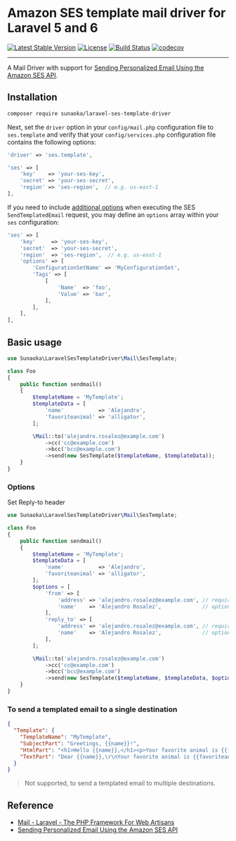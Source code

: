 # Amazon SES template mail driver for Laravel 5 and 6

[![Latest Stable Version](https://poser.pugx.org/sunaoka/laravel-ses-template-driver/v/stable)](https://packagist.org/packages/sunaoka/laravel-ses-template-driver)
[![License](https://poser.pugx.org/sunaoka/laravel-ses-template-driver/license)](https://packagist.org/packages/sunaoka/laravel-ses-template-driver)
[![Build Status](https://travis-ci.org/sunaoka/laravel-ses-template-driver.svg?branch=develop)](https://travis-ci.org/sunaoka/laravel-ses-template-driver)
[![codecov](https://codecov.io/gh/sunaoka/laravel-ses-template-driver/branch/develop/graph/badge.svg)](https://codecov.io/gh/sunaoka/laravel-ses-template-driver)

----

A Mail Driver with support for [Sending Personalized Email Using the Amazon SES API](https://docs.aws.amazon.com/ses/latest/DeveloperGuide/send-personalized-email-api.html).

## Installation

```bash
composer require sunaoka/laravel-ses-template-driver
```

Next, set the `driver` option in your `config/mail.php` configuration file to `ses.template` and verify that your `config/services.php` configuration file contains the following options:

```php
'driver' => 'ses.template',
```

```php
'ses' => [
    'key'    => 'your-ses-key',
    'secret' => 'your-ses-secret',
    'region' => 'ses-region',  // e.g. us-east-1
],
```

If you need to include [additional options](https://docs.aws.amazon.com/aws-sdk-php/v3/api/api-email-2010-12-01.html#sendtemplatedemail) when executing the SES `SendTemplatedEmail` request, you may define an `options` array within your `ses` configuration:

```php
'ses' => [
    'key'     => 'your-ses-key',
    'secret'  => 'your-ses-secret',
    'region'  => 'ses-region',  // e.g. us-east-1
    'options' => [
        'ConfigurationSetName' => 'MyConfigurationSet',
        'Tags' => [
            [
                'Name'  => 'foo',
                'Value' => 'bar',
            ],
        ],
    ],
],
```

## Basic usage

```php
use Sunaoka\LaravelSesTemplateDriver\Mail\SesTemplate;

class Foo
{
    public function sendmail()
    {
        $templateName = 'MyTemplate';
        $templateData = [
            'name'           => 'Alejandro',
            'favoriteanimal' => 'alligator',
        ];

        \Mail::to('alejandro.rosalez@example.com')
            ->cc('cc@example.com')
            ->bcc('bcc@example.com')
            ->send(new SesTemplate($templateName, $templateData));
    }
}
```

### Options

Set  Reply-to header

```php
use Sunaoka\LaravelSesTemplateDriver\Mail\SesTemplate;

class Foo
{
    public function sendmail()
    {
        $templateName = 'MyTemplate';
        $templateData = [
            'name'           => 'Alejandro',
            'favoriteanimal' => 'alligator',
        ];
        $options = [
            'from' => [
                'address' => 'alejandro.rosalez@example.com', // required
                'name'    => 'Alejandro Rosalez',             // optional
            ],
            'reply_to' => [
                'address' => 'alejandro.rosalez@example.com', // required
                'name'    => 'Alejandro Rosalez',             // optional
            ],
        ];

        \Mail::to('alejandro.rosalez@example.com')
            ->cc('cc@example.com')
            ->bcc('bcc@example.com')
            ->send(new SesTemplate($templateName, $templateData, $options));
    }
}
```

### To send a templated email to a single destination

```json
{
  "Template": {
    "TemplateName": "MyTemplate",
    "SubjectPart": "Greetings, {{name}}!",
    "HtmlPart": "<h1>Hello {{name}},</h1><p>Your favorite animal is {{favoriteanimal}}.</p>",
    "TextPart": "Dear {{name}},\r\nYour favorite animal is {{favoriteanimal}}."
  }
}
```

> Not supported, to send a templated email to multiple destinations.

## Reference

- [Mail - Laravel - The PHP Framework For Web Artisans](https://laravel.com/docs/master/mail)
- [Sending Personalized Email Using the Amazon SES API](https://docs.aws.amazon.com/ses/latest/DeveloperGuide/send-personalized-email-api.html)
